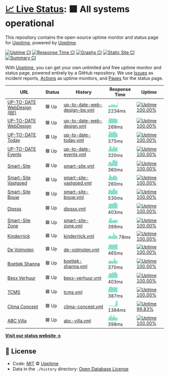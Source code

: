 # [📈 Live Status](https://upptime.github.io/upptime): <!--live status--> **🟩 All systems operational**

This repository contains the open-source uptime monitor and status page for [Upptime](https://upptime.js.org), powered by [Upptime](https://github.com/upptime/upptime).

[![Uptime CI](https://github.com/koj-co/upptime/workflows/Uptime%20CI/badge.svg)](https://github.com/koj-co/upptime/actions?query=workflow%3A%22Uptime+CI%22)
[![Response Time CI](https://github.com/koj-co/upptime/workflows/Response%20Time%20CI/badge.svg)](https://github.com/koj-co/upptime/actions?query=workflow%3A%22Response+Time+CI%22)
[![Graphs CI](https://github.com/koj-co/upptime/workflows/Graphs%20CI/badge.svg)](https://github.com/koj-co/upptime/actions?query=workflow%3A%22Graphs+CI%22)
[![Static Site CI](https://github.com/koj-co/upptime/workflows/Static%20Site%20CI/badge.svg)](https://github.com/koj-co/upptime/actions?query=workflow%3A%22Static+Site+CI%22)
[![Summary CI](https://github.com/koj-co/upptime/workflows/Summary%20CI/badge.svg)](https://github.com/koj-co/upptime/actions?query=workflow%3A%22Summary+CI%22)

With [Upptime](https://upptime.js.org), you can get your own unlimited and free uptime monitor and status page, powered entirely by a GitHub repository. We use [Issues](https://github.com/upptime/upptime/issues) as incident reports, [Actions](https://github.com/upptime/upptime/actions) as uptime monitors, and [Pages](https://upptime.github.io/upptime) for the status page.

<!--start: status pages-->
<!-- This summary is generated by Upptime (https://github.com/upptime/upptime) -->
<!-- Do not edit this manually, your changes will be overwritten -->

| URL                                                             | Status | History                                                                                                                        | Response Time                                                                                  | Uptime                                                                                                                                                                                                                                                           |
| --------------------------------------------------------------- | ------ | ------------------------------------------------------------------------------------------------------------------------------ | ---------------------------------------------------------------------------------------------- | ---------------------------------------------------------------------------------------------------------------------------------------------------------------------------------------------------------------------------------------------------------------- |
| [UP-TO-DATE WebDesign (BE)](https://www.uptodatewebdesign.be)   | 🟩 Up  | [up-to-date-web-design-be.yml](https://github.com/jgui1129/uptodate-sites/commits/master/history/up-to-date-web-design-be.yml) | <img alt="Response time graph" src="./graphs/up-to-date-web-design-be.png" height="20"> 2234ms | [![Uptime 100.00%](https://img.shields.io/endpoint?url=https%3A%2F%2Fraw.githubusercontent.com%2Fjgui1129%2Fuptodate-sites%2Fmaster%2Fapi%2Fup-to-date-web-design-be%2Fuptime.json)](https://jgui1129.github.io/uptodate-sites/history/up-to-date-web-design-be) |
| [UP-TO-DATE WebDesign](https://www.uptodatewebdesign.com)       | 🟩 Up  | [up-to-date-web-design.yml](https://github.com/jgui1129/uptodate-sites/commits/master/history/up-to-date-web-design.yml)       | <img alt="Response time graph" src="./graphs/up-to-date-web-design.png" height="20"> 269ms     | [![Uptime 100.00%](https://img.shields.io/endpoint?url=https%3A%2F%2Fraw.githubusercontent.com%2Fjgui1129%2Fuptodate-sites%2Fmaster%2Fapi%2Fup-to-date-web-design%2Fuptime.json)](https://jgui1129.github.io/uptodate-sites/history/up-to-date-web-design)       |
| [UP-TO-DATE Today](https://www.uptodate-today.be)               | 🟩 Up  | [up-to-date-today.yml](https://github.com/jgui1129/uptodate-sites/commits/master/history/up-to-date-today.yml)                 | <img alt="Response time graph" src="./graphs/up-to-date-today.png" height="20"> 375ms          | [![Uptime 100.00%](https://img.shields.io/endpoint?url=https%3A%2F%2Fraw.githubusercontent.com%2Fjgui1129%2Fuptodate-sites%2Fmaster%2Fapi%2Fup-to-date-today%2Fuptime.json)](https://jgui1129.github.io/uptodate-sites/history/up-to-date-today)                 |
| [UP-TO-DATE Events](https://events.uptodatewebdesign.be)        | 🟩 Up  | [up-to-date-events.yml](https://github.com/jgui1129/uptodate-sites/commits/master/history/up-to-date-events.yml)               | <img alt="Response time graph" src="./graphs/up-to-date-events.png" height="20"> 320ms         | [![Uptime 100.00%](https://img.shields.io/endpoint?url=https%3A%2F%2Fraw.githubusercontent.com%2Fjgui1129%2Fuptodate-sites%2Fmaster%2Fapi%2Fup-to-date-events%2Fuptime.json)](https://jgui1129.github.io/uptodate-sites/history/up-to-date-events)               |
| [Smart-Site](https://www.smart-site.be)                         | 🟩 Up  | [smart-site.yml](https://github.com/jgui1129/uptodate-sites/commits/master/history/smart-site.yml)                             | <img alt="Response time graph" src="./graphs/smart-site.png" height="20"> 360ms                | [![Uptime 100.00%](https://img.shields.io/endpoint?url=https%3A%2F%2Fraw.githubusercontent.com%2Fjgui1129%2Fuptodate-sites%2Fmaster%2Fapi%2Fsmart-site%2Fuptime.json)](https://jgui1129.github.io/uptodate-sites/history/smart-site)                             |
| [Smart-Site Vastgoed](https://vastgoed-smart-site.blogspot.com) | 🟩 Up  | [smart-site-vastgoed.yml](https://github.com/jgui1129/uptodate-sites/commits/master/history/smart-site-vastgoed.yml)           | <img alt="Response time graph" src="./graphs/smart-site-vastgoed.png" height="20"> 260ms       | [![Uptime 100.00%](https://img.shields.io/endpoint?url=https%3A%2F%2Fraw.githubusercontent.com%2Fjgui1129%2Fuptodate-sites%2Fmaster%2Fapi%2Fsmart-site-vastgoed%2Fuptime.json)](https://jgui1129.github.io/uptodate-sites/history/smart-site-vastgoed)           |
| [Smart-Site Bouw](https://bouw-smart-site.blogspot.com)         | 🟩 Up  | [smart-site-bouw.yml](https://github.com/jgui1129/uptodate-sites/commits/master/history/smart-site-bouw.yml)                   | <img alt="Response time graph" src="./graphs/smart-site-bouw.png" height="20"> 530ms           | [![Uptime 100.00%](https://img.shields.io/endpoint?url=https%3A%2F%2Fraw.githubusercontent.com%2Fjgui1129%2Fuptodate-sites%2Fmaster%2Fapi%2Fsmart-site-bouw%2Fuptime.json)](https://jgui1129.github.io/uptodate-sites/history/smart-site-bouw)                   |
| [Dipsss](https://www.dipsss.be)                                 | 🟩 Up  | [dipsss.yml](https://github.com/jgui1129/uptodate-sites/commits/master/history/dipsss.yml)                                     | <img alt="Response time graph" src="./graphs/dipsss.png" height="20"> 403ms                    | [![Uptime 100.00%](https://img.shields.io/endpoint?url=https%3A%2F%2Fraw.githubusercontent.com%2Fjgui1129%2Fuptodate-sites%2Fmaster%2Fapi%2Fdipsss%2Fuptime.json)](https://jgui1129.github.io/uptodate-sites/history/dipsss)                                     |
| [Smart-Site Zone](https://www.kinderrijck.be)                   | 🟩 Up  | [smart-site-zone.yml](https://github.com/jgui1129/uptodate-sites/commits/master/history/smart-site-zone.yml)                   | <img alt="Response time graph" src="./graphs/smart-site-zone.png" height="20"> 399ms           | [![Uptime 100.00%](https://img.shields.io/endpoint?url=https%3A%2F%2Fraw.githubusercontent.com%2Fjgui1129%2Fuptodate-sites%2Fmaster%2Fapi%2Fsmart-site-zone%2Fuptime.json)](https://jgui1129.github.io/uptodate-sites/history/smart-site-zone)                   |
| [Kinderrijck](https://www.kinderrijck.be)                       | 🟩 Up  | [kinderrijck.yml](https://github.com/jgui1129/uptodate-sites/commits/master/history/kinderrijck.yml)                           | <img alt="Response time graph" src="./graphs/kinderrijck.png" height="20"> 78ms                | [![Uptime 100.00%](https://img.shields.io/endpoint?url=https%3A%2F%2Fraw.githubusercontent.com%2Fjgui1129%2Fuptodate-sites%2Fmaster%2Fapi%2Fkinderrijck%2Fuptime.json)](https://jgui1129.github.io/uptodate-sites/history/kinderrijck)                           |
| [De Volmolen](https://www.vakantieverblijfvolmolen.be)          | 🟩 Up  | [de-volmolen.yml](https://github.com/jgui1129/uptodate-sites/commits/master/history/de-volmolen.yml)                           | <img alt="Response time graph" src="./graphs/de-volmolen.png" height="20"> 465ms               | [![Uptime 100.00%](https://img.shields.io/endpoint?url=https%3A%2F%2Fraw.githubusercontent.com%2Fjgui1129%2Fuptodate-sites%2Fmaster%2Fapi%2Fde-volmolen%2Fuptime.json)](https://jgui1129.github.io/uptodate-sites/history/de-volmolen)                           |
| [Boetiek Shanna](https://www.boetiekshanna.be)                  | 🟩 Up  | [boetiek-shanna.yml](https://github.com/jgui1129/uptodate-sites/commits/master/history/boetiek-shanna.yml)                     | <img alt="Response time graph" src="./graphs/boetiek-shanna.png" height="20"> 370ms            | [![Uptime 100.00%](https://img.shields.io/endpoint?url=https%3A%2F%2Fraw.githubusercontent.com%2Fjgui1129%2Fuptodate-sites%2Fmaster%2Fapi%2Fboetiek-shanna%2Fuptime.json)](https://jgui1129.github.io/uptodate-sites/history/boetiek-shanna)                     |
| [Bexx Verhuur](https://www.bexxverhuur.be)                      | 🟩 Up  | [bexx-verhuur.yml](https://github.com/jgui1129/uptodate-sites/commits/master/history/bexx-verhuur.yml)                         | <img alt="Response time graph" src="./graphs/bexx-verhuur.png" height="20"> 403ms              | [![Uptime 100.00%](https://img.shields.io/endpoint?url=https%3A%2F%2Fraw.githubusercontent.com%2Fjgui1129%2Fuptodate-sites%2Fmaster%2Fapi%2Fbexx-verhuur%2Fuptime.json)](https://jgui1129.github.io/uptodate-sites/history/bexx-verhuur)                         |
| [TCMS](https://www.tcms.be)                                     | 🟩 Up  | [tcms.yml](https://github.com/jgui1129/uptodate-sites/commits/master/history/tcms.yml)                                         | <img alt="Response time graph" src="./graphs/tcms.png" height="20"> 387ms                      | [![Uptime 100.00%](https://img.shields.io/endpoint?url=https%3A%2F%2Fraw.githubusercontent.com%2Fjgui1129%2Fuptodate-sites%2Fmaster%2Fapi%2Ftcms%2Fuptime.json)](https://jgui1129.github.io/uptodate-sites/history/tcms)                                         |
| [Clima Concept](https://www.climaconcept.be/)                   | 🟩 Up  | [clima-concept.yml](https://github.com/jgui1129/uptodate-sites/commits/master/history/clima-concept.yml)                       | <img alt="Response time graph" src="./graphs/clima-concept.png" height="20"> 1384ms            | [![Uptime 99.83%](https://img.shields.io/endpoint?url=https%3A%2F%2Fraw.githubusercontent.com%2Fjgui1129%2Fuptodate-sites%2Fmaster%2Fapi%2Fclima-concept%2Fuptime.json)](https://jgui1129.github.io/uptodate-sites/history/clima-concept)                        |
| [ABC Villa](https://www.abcvilla.be)                            | 🟩 Up  | [abc-villa.yml](https://github.com/jgui1129/uptodate-sites/commits/master/history/abc-villa.yml)                               | <img alt="Response time graph" src="./graphs/abc-villa.png" height="20"> 398ms                 | [![Uptime 100.00%](https://img.shields.io/endpoint?url=https%3A%2F%2Fraw.githubusercontent.com%2Fjgui1129%2Fuptodate-sites%2Fmaster%2Fapi%2Fabc-villa%2Fuptime.json)](https://jgui1129.github.io/uptodate-sites/history/abc-villa)                               |

<!--end: status pages-->

[**Visit our status website →**](https://upptime.github.io/upptime)

## 📄 License

- Code: [MIT](./LICENSE) © [Upptime](https://upptime.js.org)
- Data in the `./history` directory: [Open Database License](https://opendatacommons.org/licenses/odbl/1-0/)
